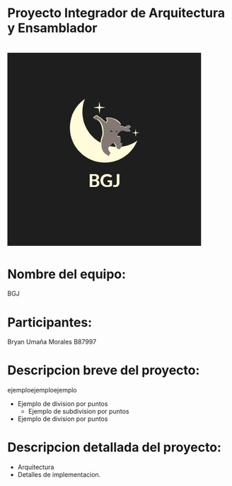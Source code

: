 # Proyecto Integrador de Arquitectura	y	Ensamblador

![Banner](logo.jpeg?raw=true)
=====

Nombre del equipo: 
=====
BGJ

Participantes: 
=====
Bryan Umaña Morales B87997

Descripcion breve del proyecto:
=====
ejemploejemploejemplo

* Ejemplo de division por puntos
    *  Ejemplo de subdivision por puntos
*  Ejemplo de division por puntos



Descripcion detallada del proyecto:
=====
*  Arquitectura
*  Detalles de implementacion.
